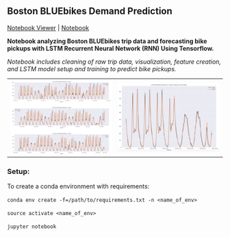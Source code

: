 ## Boston BLUEbikes Demand Prediction
[Notebook Viewer](https://nbviewer.jupyter.org/github/m0006/BLUEbikes-RNN-forecast/blob/master/notebooks/BLUEbikes_demand_prediction.ipynb) | [Notebook](notebooks/BLUEbikes_demand_prediction.ipynb)

**Notebook analyzing Boston BLUEbikes trip data and forecasting bike pickups with LSTM Recurrent Neural Network (RNN) Using Tensorflow.**

*Notebook includes cleaning of raw trip data, visualization, feature creation, and LSTM model setup and training to predict bike pickups.*
<table><tr><td><img src='/images/full_test_results.png'></td><td><img src='/images/one_week_results.png'></td></tr></table>



### Setup:</b>

To create a conda environment with requirements:

```conda env create -f=/path/to/requirements.txt -n <name_of_env>```</b>

```source activate <name_of_env>```</b>

```jupyter notebook```
